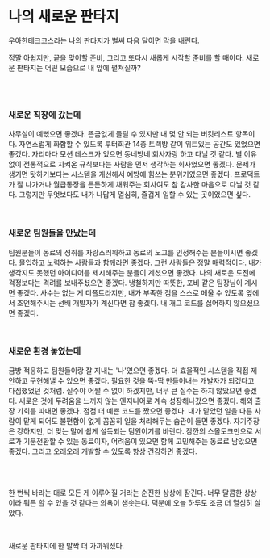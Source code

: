 # 나의 새로운 판타지

우아한테크코스라는 나의 판타지가 벌써 다음 달이면 막을 내린다.

정말 아쉽지만, 끝을 맞이할 준비, 그리고 또다시 새롭게 시작할 준비를 할 때이다. 새로운 판타지는 어떤 모습으로 내 앞에 펼쳐질까?

<br/><br/>

### 새로운 직장에 갔는데

사무실이 예뻤으면 좋겠다. 뜬금없게 들릴 수 있지만 내 몇 안 되는 버킷리스트 항목이다. 자연스럽게 화합할 수 있도록 루터회관 14층 트랙방 같이 위트있는 공간도 있었으면 좋겠다. 자리마다 모션 데스크가 있으면 동네방네 회사자랑 하고 다닐 것 같다. 별 이유 없이 전통적으로 지켜온 규칙보다는 사람을 먼저 생각하는 회사였으면 좋겠다. 문제가 생기면 탓하기보다는 시스템을 개선해서 예방에 힘쓰는 분위기였으면 좋겠다. 프로덕트가 잘 나가거나 월급통장을 든든하게 채워주는 회사여도 참 감사한 마음으로 다닐 것 같다. 그렇지만 무엇보다도 내가 나답게 열심히, 즐겁게 일할 수 있는 곳이었으면 싶다.

<br/>

### 새로운 팀원들을 만났는데

팀원분들이 동료의 성취를 자랑스러워하고 동료의 노고를 인정해주는 분들이시면 좋겠다. 몰입하고 노력하는 사람들과 함께라면 좋겠다. 그런 사람들은 정말 매력적이다. 내가 생각지도 못했던 아이디어를 제시해주는 분들이 계셨으면 좋겠다. 나의 새로운 도전에 걱정보다는 격려를 보내주셨으면 좋겠다. 냉철하지만 따뜻한, 포비 같은 팀장님이 계시면 좋겠다. 사수는 없는 게 디폴트라지만, 내가 부족한 점을 스스로 메울 수 있도록 옆에서 조언해주시는 선배 개발자가 계신다면 참 좋겠다. 내 개그 코드를 싫어하지 않으셨으면 좋겠다.

<br/>

### 새로운 환경 놓였는데

금방 적응하고 팀원들이랑 잘 지내는 '나'였으면 좋겠다. 더 효율적인 시스템을 직접 제안하고 구현해낼 수 있으면 좋겠다. 필요한 것을 뚝-딱 만들어내는 개발자가 되겠다고 다짐했었던 것처럼. 실수야 어쩔 수 없이 하겠지만, 너무 큰 실수는 하지 않았으면 좋겠다. 새로운 것에 두려움을 느끼지 않는 엔지니어로 계속 성장해나갔으면 좋겠다. 해외 출장 기회를 따내면 좋겠다. 점점 더 예쁜 코드를 짰으면 좋겠다. 내가 맡았던 일을 다른 사람이 맡게 되어도 불편함이 없게 꼼꼼히 일을 처리해두는 습관이 들면 좋겠다. 자기주장은 강하지만, 더 맞는 말에 쉽게 설득되는 팀원이기를 바란다. 잠깐의 스몰토크만으로 서로가 기분전환할 수 있는 동료이자, 어려움이 있으면 함께 고민해주는 동료로 남았으면 좋겠다. 그리고 오래오래 개발할 수 있도록 항상 건강하면 좋겠다.

<br/><br/>

한 번씩 바라는 대로 모든 게 이루어질 거라는 순진한 상상에 잠긴다. 너무 달콤한 상상이라 뭐든 할 수 있을 것 같다는 의욕이 샘솟는다. 덕분에 오늘 하루도 조금 더 열심히 살았다.

<br/>

새로운 판타지에 한 발짝 더 가까워졌다.
